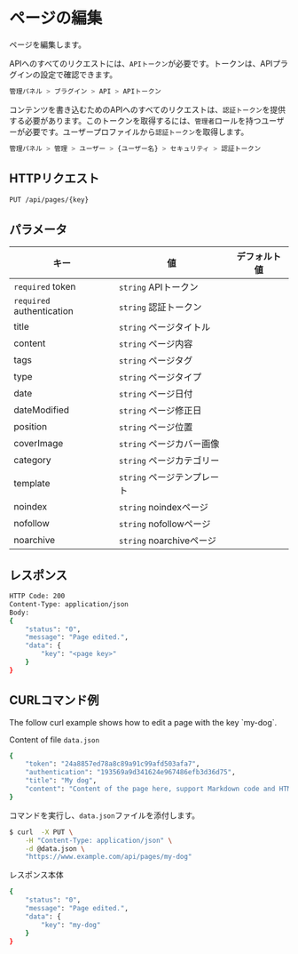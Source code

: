 # ページの編集
<!-- position: 5 -->

ページを編集します。

APIへのすべてのリクエストには、`APIトークン`が必要です。トークンは、APIプラグインの設定で確認できます。

```bash
管理パネル > ブラグイン > API > APIトークン
```

コンテンツを書き込むためのAPIへのすべてのリクエストは、`認証トークン`を提供する必要があります。このトークンを取得するには、`管理者`ロールを持つユーザーが必要です。ユーザープロファイルから`認証トークン`を取得します。

```bash
管理パネル > 管理 > ユーザー > {ユーザー名} > セキュリティ > 認証トークン
```

<h2 id="request">HTTPリクエスト</h2>

```bash
PUT /api/pages/{key}
```

<h2 id="parameters">パラメータ</h2>

| キー | 値 | デフォルト値 |
|-----|-------|---------------|
| `required` token | `string` APIトークン | |
| `required` authentication | `string` 認証トークン | |
| title | `string` ページタイトル | |
| content | `string` ページ内容 | |
| tags | `string` ページタグ | |
| type | `string` ページタイプ | |
| date | `string` ページ日付 | |
| dateModified | `string` ページ修正日 | |
| position | `string` ページ位置 | |
| coverImage | `string` ページカバー画像 | |
| category | `string` ページカテゴリー | |
| template | `string` ページテンプレート | |
| noindex | `string` noindexページ | |
| nofollow | `string` nofollowページ | |
| noarchive | `string` noarchiveページ | |

<h2 id="response">レスポンス</h2>

```bash
HTTP Code: 200
Content-Type: application/json
Body:
{
	"status": "0",
	"message": "Page edited.",
	"data": {
		"key": "<page key>"
	}
}
```

<h2 id="curl-example">CURLコマンド例</h2>
The follow curl example shows how to edit a page with the key `my-dog`.

Content of file `data.json`

```bash
{
	"token": "24a8857ed78a8c89a91c99afd503afa7",
	"authentication": "193569a9d341624e967486efb3d36d75",
	"title": "My dog",
	"content": "Content of the page here, support Markdown code and HTML code."
}
```

コマンドを実行し、`data.json`ファイルを添付します。

```bash
$ curl  -X PUT \
	-H "Content-Type: application/json" \
	-d @data.json \
	"https://www.example.com/api/pages/my-dog"
```

レスポンス本体

```bash
{
	"status": "0",
	"message": "Page edited.",
	"data": {
		"key": "my-dog"
	}
}
```
